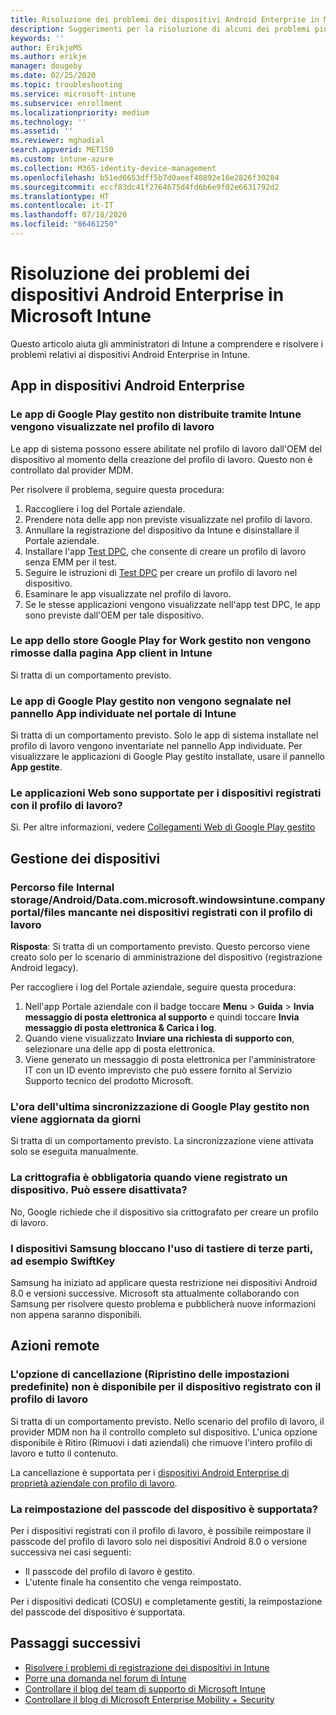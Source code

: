 ```yaml
---
title: Risoluzione dei problemi dei dispositivi Android Enterprise in Microsoft Intune
description: Suggerimenti per la risoluzione di alcuni dei problemi più comuni quando si registrano dispositivi Android in Intune.
keywords: ''
author: ErikjeMS
ms.author: erikje
manager: dougeby
ms.date: 02/25/2020
ms.topic: troubleshooting
ms.service: microsoft-intune
ms.subservice: enrollment
ms.localizationpriority: medium
ms.technology: ''
ms.assetid: ''
ms.reviewer: mghadial
search.appverid: MET150
ms.custom: intune-azure
ms.collection: M365-identity-device-management
ms.openlocfilehash: b51ed6653dff5b7d0aeef40892e16e2826f30204
ms.sourcegitcommit: eccf83dc41f2764675d4fd6b6e9f02e6631792d2
ms.translationtype: HT
ms.contentlocale: it-IT
ms.lasthandoff: 07/18/2020
ms.locfileid: "86461250"
---
```

# <a name="troubleshoot-android-enterprise-device-problems-in-microsoft-intune"></a>Risoluzione dei problemi dei dispositivi Android Enterprise in Microsoft Intune

Questo articolo aiuta gli amministratori di Intune a comprendere e risolvere i problemi relativi ai dispositivi Android Enterprise in Intune.

## <a name="apps-on-android-enterprise-devices"></a>App in dispositivi Android Enterprise

### <a name="managed-google-play-apps-that-arent-deployed-through-intune-are-displayed-in-the-work-profile"></a>Le app di Google Play gestito non distribuite tramite Intune vengono visualizzate nel profilo di lavoro
Le app di sistema possono essere abilitate nel profilo di lavoro dall'OEM del dispositivo al momento della creazione del profilo di lavoro. Questo non è controllato dal provider MDM.

Per risolvere il problema, seguire questa procedura:

  1. Raccogliere i log del Portale aziendale.
  2. Prendere nota delle app non previste visualizzate nel profilo di lavoro.
  3. Annullare la registrazione del dispositivo da Intune e disinstallare il Portale aziendale.
  4. Installare l'app [Test DPC](https://play.google.com/store/apps/details?id=com.afwsamples.testdpc), che consente di creare un profilo di lavoro senza EMM per il test.
  5. Seguire le istruzioni di [Test DPC](https://play.google.com/store/apps/details?id=com.afwsamples.testdpc) per creare un profilo di lavoro nel dispositivo.
  6. Esaminare le app visualizzate nel profilo di lavoro. 
  7. Se le stesse applicazioni vengono visualizzate nell'app test DPC, le app sono previste dall'OEM per tale dispositivo.

### <a name="unapproved-managed-google-play-for-work-store-apps-arent-being-removed-from-the-client-apps-page-in-intune"></a>Le app dello store Google Play for Work gestito non vengono rimosse dalla pagina App client in Intune
Si tratta di un comportamento previsto.

### <a name="managed-google-play-apps-arent-being-reported-under-the-discovered-apps-blade-in-the-intune-portal"></a>Le app di Google Play gestito non vengono segnalate nel pannello App individuate nel portale di Intune
Si tratta di un comportamento previsto. Solo le app di sistema installate nel profilo di lavoro vengono inventariate nel pannello App individuate. Per visualizzare le applicazioni di Google Play gestito installate, usare il pannello **App gestite**.

### <a name="are-web-applications-supported-for-work-profile-enrolled-devices"></a>Le applicazioni Web sono supportate per i dispositivi registrati con il profilo di lavoro?
Sì. Per altre informazioni, vedere [Collegamenti Web di Google Play gestito](../apps/apps-add-android-for-work.md#managed-google-play-web-links)

## <a name="device-management"></a>Gestione dei dispositivi

### <a name="file-path-internal-storageandroiddatacommicrosoftwindowsintunecompanyportalfiles-missing-on-work-profile-enrolled-devices"></a>Percorso file Internal storage/Android/Data.com.microsoft.windowsintune.companyportal/files mancante nei dispositivi registrati con il profilo di lavoro

  **Risposta**: Si tratta di un comportamento previsto. Questo percorso viene creato solo per lo scenario di amministrazione del dispositivo (registrazione Android legacy).

  Per raccogliere i log del Portale aziendale, seguire questa procedura:

  1. Nell'app Portale aziendale con il badge toccare **Menu** > **Guida** > **Invia messaggio di posta elettronica al supporto** e quindi toccare **Invia messaggio di posta elettronica & Carica i log**. 
  2. Quando viene visualizzato **Inviare una richiesta di supporto con**, selezionare una delle app di posta elettronica.
  3. Viene generato un messaggio di posta elettronica per l'amministratore IT con un ID evento imprevisto che può essere fornito al Servizio Supporto tecnico del prodotto Microsoft.

### <a name="managed-google-play-last-sync-time--hasnt-been-updated-in-days"></a>L'ora dell'ultima sincronizzazione di Google Play gestito non viene aggiornata da giorni
Si tratta di un comportamento previsto. La sincronizzazione viene attivata solo se eseguita manualmente.

### <a name="encryption-is-required-when-a-device-is-enrolled-can-it-be-turned-off"></a>La crittografia è obbligatoria quando viene registrato un dispositivo. Può essere disattivata?
No, Google richiede che il dispositivo sia crittografato per creare un profilo di lavoro. 

### <a name="samsung-devices-are-blocking-the-use-of-third-party-keyboards-like-swiftkey"></a>I dispositivi Samsung bloccano l'uso di tastiere di terze parti, ad esempio SwiftKey
Samsung ha iniziato ad applicare questa restrizione nei dispositivi Android 8.0 e versioni successive. Microsoft sta attualmente collaborando con Samsung per risolvere questo problema e pubblicherà nuove informazioni non appena saranno disponibili.

## <a name="remote-actions"></a>Azioni remote

### <a name="wipe-factory-reset-option-isnt-available-for-work-profile-enrolled-device"></a>L'opzione di cancellazione (Ripristino delle impostazioni predefinite) non è disponibile per il dispositivo registrato con il profilo di lavoro
Si tratta di un comportamento previsto. Nello scenario del profilo di lavoro, il provider MDM non ha il controllo completo sul dispositivo. L'unica opzione disponibile è Ritiro (Rimuovi i dati aziendali) che rimuove l'intero profilo di lavoro e tutto il contenuto.

La cancellazione è supportata per i [dispositivi Android Enterprise di proprietà aziendale con profilo di lavoro](android-corporate-owned-work-profile-enroll.md).

### <a name="is-device-passcode-reset-supported"></a>La reimpostazione del passcode del dispositivo è supportata?
Per i dispositivi registrati con il profilo di lavoro, è possibile reimpostare il passcode del profilo di lavoro solo nei dispositivi Android 8.0 o versione successiva nei casi seguenti:
- Il passcode del profilo di lavoro è gestito.
- L'utente finale ha consentito che venga reimpostato.

Per i dispositivi dedicati (COSU) e completamente gestiti, la reimpostazione del passcode del dispositivo è supportata.


## <a name="next-steps"></a>Passaggi successivi

- [Risolvere i problemi di registrazione dei dispositivi in Intune](troubleshoot-device-enrollment-in-intune.md)
- [Porre una domanda nel forum di Intune](https://social.technet.microsoft.com/Forums/%7Blang-locale%7D/home?category=microsoftintune&filter=alltypes&sort=lastpostdesc)
- [Controllare il blog del team di supporto di Microsoft Intune](https://techcommunity.microsoft.com/t5/Intune-Customer-Success/bg-p/IntuneCustomerSuccess)
- [Controllare il blog di Microsoft Enterprise Mobility + Security](https://techcommunity.microsoft.com/t5/Azure-Active-Directory-Identity/Announcing-the-public-preview-of-Azure-AD-group-based-license/ba-p/245210)